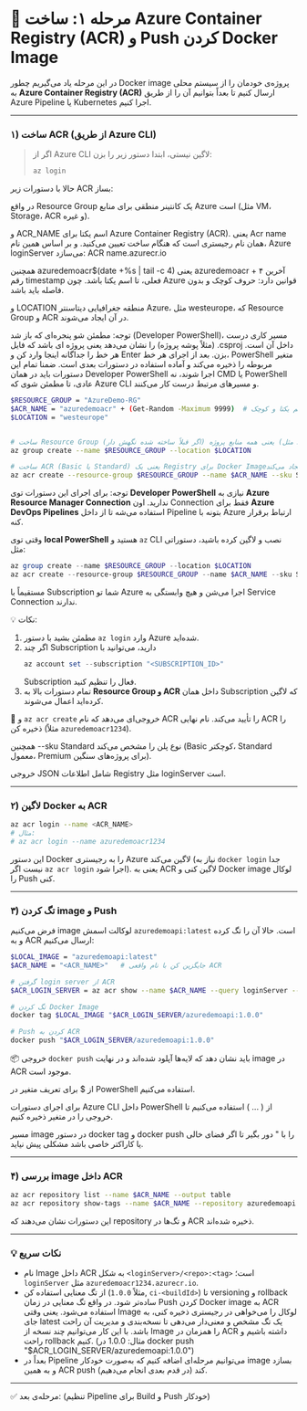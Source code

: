# 🚀 مرحله ۱: ساخت Azure Container Registry (ACR) و Push کردن Docker Image

در این مرحله یاد می‌گیریم چطور Docker image پروژه‌ی خودمان را از سیستم محلی به **Azure Container Registry (ACR)** ارسال کنیم تا بعداً بتوانیم آن را از طریق Azure Pipeline یا Kubernetes اجرا کنیم.

---

### ۱) ساخت ACR (از طریق Azure CLI)

> اگر از Azure CLI لاگین نیستی، ابتدا دستور زیر را بزن:
>
> ```bash
> az login
> ```

حالا با دستورات زیر ACR بساز:

در واقع Resource Group یک کانتینر منطقی برای منابع Azure است (مثل VM، Storage، ACR و غیره).

و ACR_NAME اسم یکتا برای Azure Container Registry (ACR). یعنی Acr name همان نام رجیستری است که هنگام ساخت تعیین می‌کنید.
و بر اساس همین نام، Azure loginServer می‌سازد: ACR name.azurecr.io


همچنین azuredemoacr$(date +%s | tail -c 4) یعنی azuredemoacr + آخرین ۴ رقم timestamp فعلی، تا اسم یکتا باشد. چون Azure قوانین دارد: حروف کوچک و بدون فاصله باید باشد.

و LOCATION منطقه جغرافیایی دیتاسنتر Azure، مثل westeurope، که Resource Group و ACR در آن ایجاد می‌شوند.

توجه: مطمئن شو پنجره‌ای که باز شد (Developer PowerShell)، مسیر کاری درست (مثلاً پوشه پروژه) را نشان می‌دهد یعنی پروژه ای باشد که فایل .csproj داخل آن است. هر خط را جداگانه اینجا وارد کن و Enter بزن. بعد از اجرای هر خط، PowerShell متغیر مربوطه را ذخیره می‌کند و آماده استفاده در دستورات بعدی است. ضمنا تمام این دستورات باید در همان Developer PowerShell اجرا شوند، نه CMD یا PowerShell عادی، تا مطمئن شوی که Azure CLI و مسیرهای مرتبط درست کار می‌کنند.




```bash
$RESOURCE_GROUP = "AzureDemo-RG"
$ACR_NAME = "azuredemoacr" + (Get-Random -Maximum 9999)  # اسم یکتا و کوچک
$LOCATION = "westeurope"


# ساخت Resource Group (اگر قبلاً ساخته شده نگهش دار) یعنی همه منابع پروژه (مثل ACR، VM، Storage) داخل این گروه نگهداری می‌شوند.
az group create --name $RESOURCE_GROUP --location $LOCATION

# ساخت ACR (Basic یا Standard) یعنی یک Registry برای Docker Imageها ایجاد می‌کند.
az acr create --resource-group $RESOURCE_GROUP --name $ACR_NAME --sku Standard --location $LOCATION

```
توجه: برای اجرای این دستورات توی **Developer PowerShell** نیازی به **Azure Resource Manager Connection** ندارید. اون Connection فقط برای **Azure DevOps Pipelines** استفاده می‌شه تا از داخل Pipeline بتونه با Azure ارتباط برقرار کنه.

وقتی توی **local PowerShell** هستید و `az` CLI نصب و لاگین کرده باشید، دستوراتی مثل:

```powershell
az group create --name $RESOURCE_GROUP --location $LOCATION
az acr create --resource-group $RESOURCE_GROUP --name $ACR_NAME --sku Standard --location $LOCATION
```

مستقیماً با Subscription شما تو Azure اجرا می‌شن و هیچ وابستگی به Service Connection ندارند.

💡 نکات:

1. مطمئن بشید با دستور `az login` وارد Azure شده‌اید.
2. اگر چند Subscription دارید، می‌توانید با
   ```powershell
   az account set --subscription "<SUBSCRIPTION_ID>"
   ```
   Subscription فعال را تنظیم کنید.
3. تمام دستورات بالا به **Resource Group و ACR** داخل همان Subscription که لاگین کرده‌اید اعمال می‌شوند.


📘 و `az acr create` خروجی‌ای می‌دهد که نام ACR را تأیید می‌کند.
نام نهایی ACR را ذخیره کن (مثلاً `azuredemoacr1234`).

همچنین --sku Standard نوع پلن را مشخص می‌کند (Basic کوچکتر، Standard معمول، Premium برای پروژه‌های سنگین).

خروجی JSON شامل اطلاعات Registry مثل loginServer است.

---

### ۲) لاگین Docker به ACR

```bash
az acr login --name <ACR_NAME>
# مثال:
# az acr login --name azuredemoacr1234
```

این دستور Docker را به رجیستری Azure لاگین می‌کند (نیاز به `docker login` جدا نیست اگر `az acr login` اجرا شود). یعنی به ACR لاگین کنی و Docker image لوکال را Push کنی.

---

### ۳) تگ کردن image و Push

فرض می‌کنیم image لوکالت اسمش `azuredemoapi:latest` است. حالا آن را تگ کرده و به ACR ارسال می‌کنیم:

```bash
$LOCAL_IMAGE = "azuredemoapi:latest"
$ACR_NAME = "<ACR_NAME>"   # جایگزین کن با نام واقعی ACR

# گرفتن login server از ACR
$ACR_LOGIN_SERVER = az acr show --name $ACR_NAME --query loginServer --output tsv

# تگ کردن Docker Image
docker tag $LOCAL_IMAGE "$ACR_LOGIN_SERVER/azuredemoapi:1.0.0"

# Push کردن به ACR
docker push "$ACR_LOGIN_SERVER/azuredemoapi:1.0.0"
```

📦 خروجی `docker push` باید نشان دهد که لایه‌ها آپلود شده‌اند و در نهایت image در ACR موجود است.

از $ برای تعریف متغیر در PowerShell استفاده می‌کنیم.

برای اجرای دستورات Azure CLI داخل PowerShell از ( ... ) استفاده می‌کنیم تا خروجی را در متغیر ذخیره کنیم.

مسیر image در دستور docker tag و docker push را با " دور بگیر تا اگر فضای خالی یا کاراکتر خاصی باشد مشکلی پیش نیاید.

---

### ۴) بررسی image داخل ACR

```bash
az acr repository list --name $ACR_NAME --output table
az acr repository show-tags --name $ACR_NAME --repository azuredemoapi --output table
```

این دستورات نشان می‌دهند که repository و تگ‌ها در ACR ذخیره شده‌اند.

---

### 💡 نکات سریع

* نام Image داخل ACR به شکل `<loginServer>/<repo>:<tag>` است؛ `loginServer` مثل `azuredemoacr1234.azurecr.io`.
* از تگ معنایی استفاده کن (مثلاً `1.0.0`, `ci-<buildId>`) تا versioning و rollback ساده‌تر شود. در واقع تگ معنایی در زمان Push کردن Docker image به ACR استفاده می‌شود. یعنی وقتی Image لوکال را می‌خواهی در رجیستری ذخیره کنی، به جای latest یک تگ مشخص و معنی‌دار می‌دهی تا نسخه‌بندی و مدیریت آن راحت باشد. با این کار می‌توانیم چند نسخه از Image را همزمان در ACR داشته باشیم و راحت rollback کنیم. (مثال: 1.0.0 در docker push "$ACR_LOGIN_SERVER/azuredemoapi:1.0.0")
* بعداً در Pipeline می‌توانیم مرحله‌ای اضافه کنیم که به‌صورت خودکار image بسازد و به همین ACR push کند (در قدم بعدی انجام می‌دهیم).

---

✅ مرحله‌ی بعد: (تنظیم Pipeline برای Build و Push خودکار)


